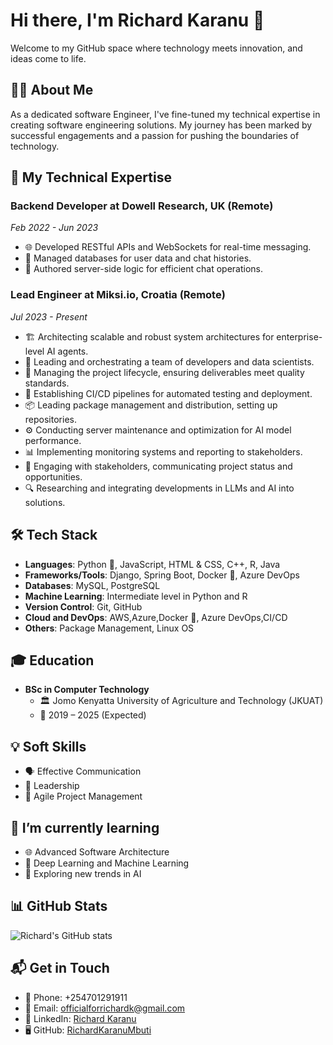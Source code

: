 # Hi there, I'm Richard Karanu 🚀

Welcome to my GitHub space where technology meets innovation, and ideas come to life.

## 👨‍💻 About Me

As a dedicated software Engineer, I've fine-tuned my technical expertise in creating software engineering solutions. My journey has been marked by successful engagements and a passion for pushing the boundaries of technology.

## 🎯 My Technical Expertise

### Backend Developer at Dowell Research, UK (Remote)
_Feb 2022 - Jun 2023_
- 🌐 Developed RESTful APIs and WebSockets for real-time messaging.
- 💾 Managed databases for user data and chat histories.
- 🔧 Authored server-side logic for efficient chat operations.

### Lead Engineer at Miksi.io, Croatia (Remote)
_Jul 2023 - Present_
- 🏗️ Architecting scalable and robust system architectures for enterprise-level AI agents.
- 👥 Leading and orchestrating a team of developers and data scientists.
- 🔄 Managing the project lifecycle, ensuring deliverables meet quality standards.
- 🚀 Establishing CI/CD pipelines for automated testing and deployment.
- 📦 Leading package management and distribution, setting up repositories.
- ⚙️ Conducting server maintenance and optimization for AI model performance.
- 📊 Implementing monitoring systems and reporting to stakeholders.
- 📢 Engaging with stakeholders, communicating project status and opportunities.
- 🔍 Researching and integrating developments in LLMs and AI into solutions.

## 🛠 Tech Stack

- **Languages**: Python 🐍, JavaScript, HTML & CSS, C++, R, Java
- **Frameworks/Tools**: Django, Spring Boot, Docker 🐳, Azure DevOps
- **Databases**: MySQL, PostgreSQL
- **Machine Learning**: Intermediate level in Python and R
- **Version Control**: Git, GitHub
- **Cloud and DevOps**: AWS,Azure,Docker 🐳, Azure DevOps,CI/CD
- **Others**:  Package Management, Linux OS

## 🎓 Education

- **BSc in Computer Technology**
  - 🏛 Jomo Kenyatta University of Agriculture and Technology (JKUAT)
  - 📅 2019 – 2025 (Expected)

## 💡 Soft Skills

- 🗣 Effective Communication
- 🌟 Leadership
- 🔄 Agile Project Management

## 🌱 I’m currently learning

- 🌐 Advanced Software Architecture
- 🧠 Deep Learning and Machine Learning
- 🤖 Exploring new trends in AI

## 📊 GitHub Stats

![Richard's GitHub stats](https://github-readme-stats.vercel.app/api?username=RichardKaranuMbuti&show_icons=true&theme=radical)

## 📬 Get in Touch

- 📱 Phone: +254701291911
- 📧 Email: [officialforrichardk@gmail.com](mailto:officialforrichardk@gmail.com)
- 🔗 LinkedIn: [Richard Karanu](https://www.linkedin.com/in/richard-karanu-94b572241/)
- 🖥️ GitHub: [RichardKaranuMbuti](https://github.com/RichardKaranuMbuti)
